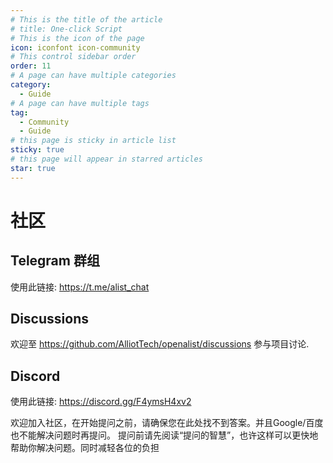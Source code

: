 ```yaml
---
# This is the title of the article
# title: One-click Script
# This is the icon of the page
icon: iconfont icon-community
# This control sidebar order
order: 11
# A page can have multiple categories
category:
  - Guide
# A page can have multiple tags
tag:
  - Community
  - Guide
# this page is sticky in article list
sticky: true
# this page will appear in starred articles
star: true
---
```


# 社区

## Telegram 群组

使用此链接: https://t.me/alist_chat

## Discussions​

欢迎至 https://github.com/AlliotTech/openalist/discussions 参与项目讨论.

## Discord

使用此链接: https://discord.gg/F4ymsH4xv2

欢迎加入社区，在开始提问之前，请确保您在此处找不到答案。并且Google/百度也不能解决问题时再提问。 提问前请先阅读“提问的智慧”，也许这样可以更快地帮助你解决问题。同时减轻各位的负担
